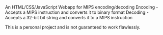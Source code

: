 An HTML/CSS/JavaScript Webapp for MIPS encoding/decoding
Encoding - Accepts a MIPS instruction and converts it to binary format
Decoding - Accepts a 32-bit bit string and converts it to a MIPS instruction

This is a personal project and is not guaranteed to work flawlessly.
